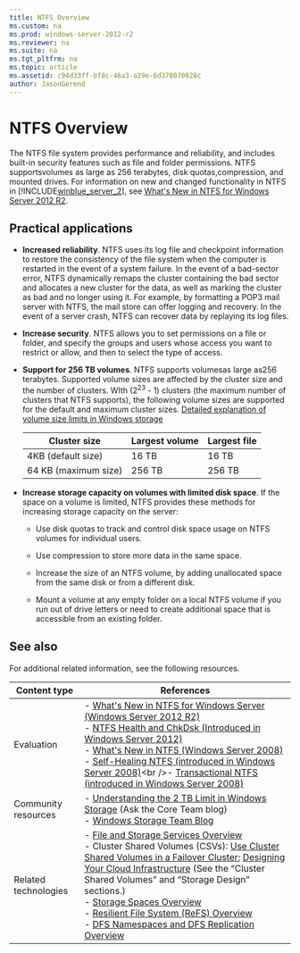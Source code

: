 ```yaml
---
title: NTFS Overview
ms.custom: na
ms.prod: windows-server-2012-r2
ms.reviewer: na
ms.suite: na
ms.tgt_pltfrm: na
ms.topic: article
ms.assetid: c94d33ff-bf8c-46a3-a29e-6d378070028c
author: JasonGerend
---
```

# NTFS Overview
The NTFS file system provides performance and reliability,      and includes built\-in security features such as file and folder permissions. NTFS supportsvolumes as large as 256 terabytes, disk quotas,compression, and mounted drives. For information on new and changed functionality in NTFS in [!INCLUDE[winblue_server_2](../Token/winblue_server_2_md.md)], see [What's New in NTFS for Windows Server 2012 R2](assetId:///4ea6c56e-935d-4dbc-aae7-501fb0ad3db0).  
  
## Practical applications  
  
-   **Increased reliability**. NTFS uses its log file and checkpoint information to restore the consistency of the file system when the computer is restarted in the event of a system failure. In the event of a bad\-sector error, NTFS dynamically remaps the cluster containing the bad sector and allocates a new cluster for the data, as well as marking the cluster as bad and no longer using it. For example, by formatting a POP3 mail server with NTFS, the mail store can offer logging and recovery. In the event of a server crash, NTFS can recover data by replaying its log files.  
  
-   **Increase security**. NTFS allows you to set permissions on a file or folder, and specify the groups and users whose access you want to restrict or allow, and then to select the type of access.  
  
-   **Support for 256 TB volumes**. NTFS supports volumesas large as256 terabytes. Supported volume sizes are affected by the cluster size and the number of clusters. WIth \(2<sup>23</sup> \- 1\) clusters \(the maximum number of clusters that NTFS supports\), the following volume sizes are supported for the default and maximum cluster sizes. [Detailed explanation of volume size limits in Windows storage](http://blogs.technet.com/b/askcore/archive/2010/02/18/understanding-the-2-tb-limit-in-windows-storage.aspx)  
  
    |Cluster size|Largest volume|Largest file|  
    |----------------|------------------|----------------|  
    |4KB \(default size\)|16 TB|16 TB|  
    |64 KB \(maximum size\)|256 TB|256 TB|  
  
-   **Increase storage capacity on volumes with limited disk space**. If the space on a volume is limited, NTFS provides these methods for increasing storage capacity on the server:  
  
    -   Use disk quotas to track and control disk space usage on NTFS volumes for individual users.  
  
    -   Use compression to store more data in the same space.  
  
    -   Increase the size of an NTFS volume, by  adding unallocated space from the same disk or from a  different disk.  
  
    -   Mount a volume at any empty folder on a local NTFS volume if you run out of drive letters or need to create additional space that is accessible from an existing folder.  
  
## See also  
For additional related information, see the following resources.  
  
|Content type|References|  
|----------------|--------------|  
|Evaluation|-   [What's New in NTFS for Windows Server \(Windows Server 2012 R2\)](https://technet.microsoft.com/library/dn466520.aspx)<br />-   [NTFS Health and ChkDsk \(Introduced in Windows Server 2012\)](https://technet.microsoft.com/library/hh831536.aspx)<br />-   [What's New in NTFS \(Windows Server 2008\)](https://technet.microsoft.com/library/dn466520.aspx)<br />-   [Self\-Healing NTFS \(introduced in Windows Server 2008\)](https://technet.microsoft.com/library/cc771388(v=ws.10).aspx)<br />-   [Transactional NTFS \(introduced in Windows Server 2008\)](https://technet.microsoft.com/library/cc730726(v=ws.10).aspx)|  
|Community resources|-   [Understanding the 2 TB Limit in Windows Storage](http://blogs.technet.com/b/askcore/archive/2010/02/18/understanding-the-2-tb-limit-in-windows-storage.aspx) \(Ask the Core Team blog\)<br />-   [Windows Storage Team Blog](http://blogs.msdn.com/b/san/)|  
|Related technologies|-   [File and Storage Services Overview](https://technet.microsoft.com/library/hh831487.aspx)<br />-   Cluster Shared Volumes \(CSVs\): [Use Cluster Shared Volumes in a Failover Cluster](https://technet.microsoft.com/library/jj612868.aspx); [Designing Your Cloud Infrastructure](https://technet.microsoft.com/library/hh831630.aspx) \(See the “Cluster Shared Volumes” and “Storage Design” sections.\)<br />-   [Storage Spaces Overview](https://technet.microsoft.com/library/hh831739.aspx)<br />-   [Resilient File System \(ReFS\) Overview](https://technet.microsoft.com/library/hh831724.aspx)<br />-   [DFS Namespaces and DFS Replication Overview](https://technet.microsoft.com/library/jj127250.aspx)|  
  
